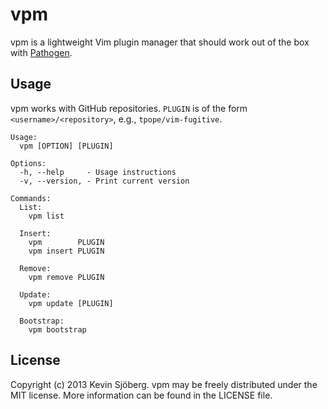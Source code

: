 # vpm
vpm is a lightweight Vim plugin manager that should work out of the box with
[Pathogen](https://github.com/tpope/vim-pathogen).

## Usage
vpm works with GitHub repositories. `PLUGIN` is of the form
`<username>/<repository>`, e.g., `tpope/vim-fugitive`.

```
Usage:
  vpm [OPTION] [PLUGIN]

Options:
  -h, --help     - Usage instructions
  -v, --version, - Print current version

Commands:
  List:
    vpm list

  Insert:
    vpm        PLUGIN
    vpm insert PLUGIN

  Remove:
    vpm remove PLUGIN

  Update:
    vpm update [PLUGIN]

  Bootstrap:
    vpm bootstrap
```

## License
Copyright (c) 2013 Kevin Sjöberg. vpm may be freely distributed under the MIT
license. More information can be found in the LICENSE file.
